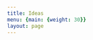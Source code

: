 ```yaml
---
title: Ideas
menu: {main: {weight: 30}}
layout: page
---
```


<div data-canny />

<script>!function(w,d,i,s){function l(){if(!d.getElementById(i)){var f=d.getElementsByTagName(s)[0],e=d.createElement(s);e.type="text/javascript",e.async=!0,e.src="https://canny.io/sdk.js",f.parentNode.insertBefore(e,f)}}if("function"!=typeof w.Canny){var c=function(){c.q.push(arguments)};c.q=[],w.Canny=c,"complete"===d.readyState?l():w.attachEvent?w.attachEvent("onload",l):w.addEventListener("load",l,!1)}}(window,document,"canny-jssdk","script");</script>

<script>
  Canny('render', {
    boardToken: 'b6d8458c-13b9-3c13-fca1-6b13b9aae532',
    basePath: "https://eventuous.dev/ideas",
    ssoToken: null,
  });
</script>
